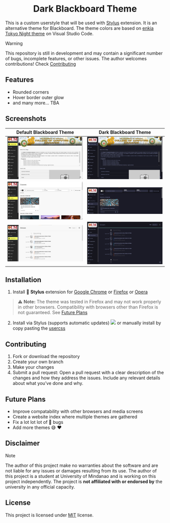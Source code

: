 <div align=center><h1> Dark Blackboard Theme </h1></div>

This is a custom userstyle that will be used with [Stylus](https://github.com/openstyles/stylus) extension. It is an alternative theme for Blackboard. The theme colors are based on [enkia Tokyo Night theme](https://github.com/enkia/tokyo-night-vscode-theme ) on Visual Studio Code.
> [!WARNING]
> This repository is still in development and may contain a significant number of bugs, incomplete features, or other issues. 
> The author welcomes contributions! Check [Contributing](#contributing)
## Features
- Rounded corners
- Hover border outer glow
- and many more... TBA
## Screenshots
| Default Blackboard Theme | Dark Blackboard Theme |
|--------|-------|
| ![Institution Page](images/InstitutionPage.png) | ![Institution page](images/theme_InstitutionPage.png) |
| ![Courses](images/Courses.jpg) | ![Courses](images/theme_Courses.jpg) |
| ![Activity Stream](images/ActivityStream.jpg) | ![Activity Stream](images/theme_ActivityStream.jpg) |

## Installation
1. Install :art: **Stylus** extension for [Google Chrome](https://chromewebstore.google.com/detail/stylus/clngdbkpkpeebahjckkjfobafhncgmne) or [Firefox](https://addons.mozilla.org/en-US/firefox/addon/styl-us/) or [Opera](https://addons.opera.com/en-gb/extensions/details/stylus/)
> :warning: **Note:**
> The theme was tested in Firefox and may not work properly in other browsers. Compatibility with browsers other than Firefox is not guaranteed. See [Future Plans](#future-plans)
2. Install via Stylus (supports automatic updates)
[![](https://img.shields.io/badge/Install_directly_with-Stylus-blue)](https://github.com/kvnmcn/Blackboard-Theme/raw/main/theme.user.css)
or manually install by copy pasting the [usercss](https://github.com/kvnmcn/Blackboard-Theme/raw/main/theme.user.css)


## Contributing
1. Fork or download the repository
2. Create your own branch
3. Make your changes
4. Submit a pull request: Open a pull request with a clear description of the changes and how they address the issues. Include any relevant details about what you’ve done and why.

## Future Plans
- Improve compatability with other browsers and media screens
- Create a website index where multiple themes are gathered
- Fix a lot lot lot of :bug: bugs
- Add more themes :sweat_smile: :heart:
## Disclaimer
> [!NOTE]
> The author of this project make no warranties about the software and are not liable for any issues or damages resulting from its use.
> The author of this project is a student at University of Mindanao and is working on this project independently. The project is **not affiliated with or endorsed by** the university in any official capacity.


## License
This project is licensed under [MIT](https://github.com/kvnmcn/Blackboard-Theme/blob/main/LICENSE) license.
